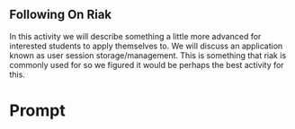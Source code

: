 ## Following On Riak
In this activity we will describe something a little more advanced for
interested students to apply themselves to. We will discuss an application
known as user session storage/management. This is something that riak
is commonly used for so we figured it would be perhaps the best activity
for this.


# Prompt
